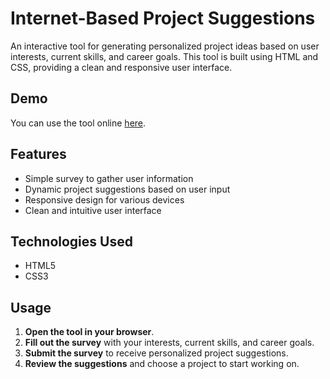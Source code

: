 # Internet-Based Project Suggestions

An interactive tool for generating personalized project ideas based on user interests, current skills, and career goals. This tool is built using HTML and CSS, providing a clean and responsive user interface.

## Demo

You can use the tool online [here](ons/).

## Features

- Simple survey to gather user information
- Dynamic project suggestions based on user input
- Responsive design for various devices
- Clean and intuitive user interface

## Technologies Used

- HTML5
- CSS3

## Usage

1. **Open the tool in your browser**.
2. **Fill out the survey** with your interests, current skills, and career goals.
3. **Submit the survey** to receive personalized project suggestions.
4. **Review the suggestions** and choose a project to start working on.
